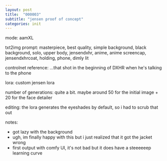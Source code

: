 ```yaml
---
layout: post
title:  "000003"
subtitle: "jensen proof of concept"
categories: init
---
```


mode: aamXL

txt2img prompt: masterpiece, best quality, simple background, black background, solo, upper body, jensendxhr, anime, anime screencap, jensendxhrcoat, holding, phone, dimly lit

controlnet reference: ...that shot in the beginning of DXHR when he's talking to the phone

lora: custom jensen lora

number of generations: quite a bit. maybe around 50 for the initial image + 20 for the face detailer

editing: the lora generates the eyeshades by default, so i had to scrub that out

notes: 

- got lazy with the background
- ugh, im finally happy with this but i just realized that it got the jacket wrong
- first output with comfy UI, it's not bad but it does have a steeeeeep learning curve
